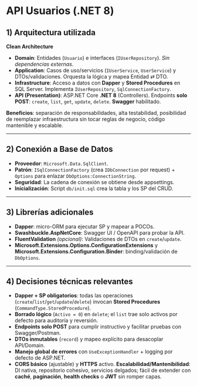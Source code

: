 # API Usuarios (.NET 8)

## 1) Arquitectura utilizada
**Clean Architecture**
- **Domain**: Entidades (`Usuario`) e interfaces (`IUserRepository`). *Sin dependencias externas*.
- **Application**: Casos de uso/servicios (`IUserService`, `UserService`) y DTOs/validaciones. Orquesta la lógica y mapea Entidad ⇄ DTO.
- **Infrastructure**: Acceso a datos con **Dapper** y **Stored Procedures** en SQL Server. Implementa `IUserRepository`, `SqlConnectionFactory`.
- **API (Presentation)**: ASP.NET Core **.NET 8** (Controllers). Endpoints **solo POST**: `create`, `list`, `get`, `update`, `delete`. **Swagger** habilitado.

**Beneficios**: separación de responsabilidades, alta testabilidad, posibilidad de reemplazar infraestructura sin tocar reglas de negocio, código mantenible y escalable.

---

## 2) Conexión a Base de Datos
- **Proveedor**: `Microsoft.Data.SqlClient`.
- **Patrón**: `ISqlConnectionFactory` (crea `IDbConnection` por request) + `Options` para enlazar `DbOptions:ConnectionString`.
- **Seguridad**: La cadena de conexión se obtiene desde appsettings.
- **Inicialización**: Script `db/init.sql` crea la tabla y los SP del CRUD. 

---

## 3) Librerías adicionales
- **Dapper**: micro-ORM para ejecutar SP y mapear a POCOs.
- **Swashbuckle.AspNetCore**: Swagger UI / OpenAPI para probar la API.
- **FluentValidation** *(opcional)*: Validaciones de DTOs en `create`/`update`.
- **Microsoft.Extensions.Options.ConfigurationExtensions** y **Microsoft.Extensions.Configuration.Binder**: binding/validación de `DbOptions`.

---

## 4) Decisiones técnicas relevantes
- **Dapper + SP obligatorios**: todas las operaciones (`create`/`list`/`get`/`update`/`delete`) invocan **Stored Procedures** (`CommandType.StoredProcedure`).
- **Borrado lógico** (`Activo = 0`) en `delete`; el `list` trae solo activos por defecto para auditoría y reversión.
- **Endpoints solo POST** para cumplir instructivo y facilitar pruebas con Swagger/Postman.
- **DTOs inmutables** (`record`) y mapeo explícito para desacoplar API/Domain.
- **Manejo global de errores** con `UseExceptionHandler` + logging por defecto de ASP.NET.
- **CORS básico** (ajustable) y **HTTPS** activo.
 **Escalabilidad/Mantenibilidad**: DI nativa, repositorio cohesivo, servicios delgados; fácil de extender con **caché**, **paginación**, **health checks** o **JWT** sin romper capas.
